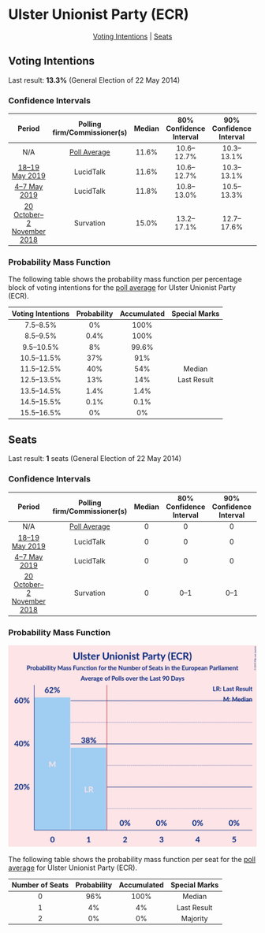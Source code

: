 # Ulster Unionist Party (ECR)

<p align="center"><a href="#voting-intentions">Voting Intentions</a> | <a href="#seats">Seats</a></p>

## Voting Intentions

Last result: **13.3%** (General Election of 22 May 2014)

### Confidence Intervals

| Period     | Polling firm/Commissioner(s) | Median | 80% Confidence Interval | 90% Confidence Interval | 95% Confidence Interval | 99% Confidence Interval |
|:----------:|:----------------:|:-----------:|:-----------------------:|:-----------------------:|:-----------------------:|:-----------------------:|
| N/A | [Poll Average](average.html) | 11.6% | 10.6–12.7% | 10.3–13.1% | 10.1–13.3% | 9.6–13.9% |
| [18–19 May 2019](2019-05-19-LucidTalk.html) | LucidTalk | 11.6% | 10.6–12.7% | 10.3–13.1% | 10.1–13.3% | 9.6–13.9% |
| [4–7 May 2019](2019-05-07-LucidTalk.html) | LucidTalk | 11.8% | 10.8–13.0% | 10.5–13.3% | 10.2–13.6% | 9.7–14.2% |
| [20 October–2 November 2018](2018-11-02-Survation.html) | Survation | 15.0% | 13.2–17.1% | 12.7–17.6% | 12.2–18.2% | 11.4–19.2% |

### Probability Mass Function

The following table shows the probability mass function per percentage block of voting intentions for the [poll average](average.html) for Ulster Unionist Party (ECR).

| Voting Intentions | Probability | Accumulated | Special Marks |
|:-----------------:|:-----------:|:-----------:|:-------------:|
| 7.5–8.5% | 0% | 100% |  |
| 8.5–9.5% | 0.4% | 100% |  |
| 9.5–10.5% | 8% | 99.6% |  |
| 10.5–11.5% | 37% | 91% |  |
| 11.5–12.5% | 40% | 54% | Median |
| 12.5–13.5% | 13% | 14% | Last Result |
| 13.5–14.5% | 1.4% | 1.4% |  |
| 14.5–15.5% | 0.1% | 0.1% |  |
| 15.5–16.5% | 0% | 0% |  |


## Seats

Last result: **1** seats (General Election of 22 May 2014)

### Confidence Intervals

| Period     | Polling firm/Commissioner(s) | Median | 80% Confidence Interval | 90% Confidence Interval | 95% Confidence Interval | 99% Confidence Interval |
|:----------:|:----------------:|:------:|:-----------------------:|:-----------------------:|:-----------------------:|:-----------------------:|
| N/A | [Poll Average](average.html) | 0 | 0 | 0 | 0–1 | 0–1 |
| [18–19 May 2019](2019-05-19-LucidTalk.html) | LucidTalk | 0 | 0 | 0 | 0–1 | 0–1 |
| [4–7 May 2019](2019-05-07-LucidTalk.html) | LucidTalk | 0 | 0 | 0 | 0–1 | 0–1 |
| [20 October–2 November 2018](2018-11-02-Survation.html) | Survation | 0 | 0–1 | 0–1 | 0–1 | 0–1 |

### Probability Mass Function

![Graph with seats probability mass function not yet produced](average-seats-pmf-ulsterunionistpartyecr.png "Seats Probability Mass Function")

The following table shows the probability mass function per seat for the [poll average](average.html) for Ulster Unionist Party (ECR).

| Number of Seats | Probability | Accumulated | Special Marks |
|:---------------:|:-----------:|:-----------:|:-------------:|
| 0 | 96% | 100% | Median |
| 1 | 4% | 4% | Last Result |
| 2 | 0% | 0% | Majority |


